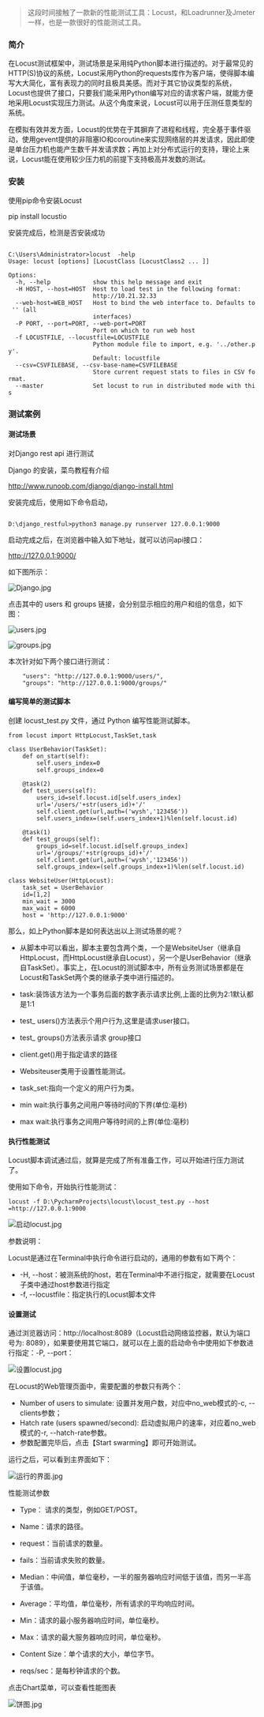 

> 这段时间接触了一款新的性能测试工具：Locust，和Loadrunner及Jmeter一样，也是一款很好的性能测试工具。

### 简介


在Locust测试框架中，测试场景是采用纯Python脚本进行描述的。对于最常见的HTTP(S)协议的系统，Locust采用Python的requests库作为客户端，使得脚本编写大大简化，富有表现力的同时且极具美感。而对于其它协议类型的系统，Locust也提供了接口，只要我们能采用Python编写对应的请求客户端，就能方便地采用Locust实现压力测试。从这个角度来说，Locust可以用于压测任意类型的系统。

在模拟有效并发方面，Locust的优势在于其摒弃了进程和线程，完全基于事件驱动，使用gevent提供的非阻塞IO和coroutine来实现网络层的并发请求，因此即使是单台压力机也能产生数千并发请求数；再加上对分布式运行的支持，理论上来说，Locust能在使用较少压力机的前提下支持极高并发数的测试。

###  安装

使用pip命令安装Locust

pip install locustio

安装完成后，检测是否安装成功

```

C:\Users\Administrator>locust  -help
Usage: locust [options] [LocustClass [LocustClass2 ... ]]

Options:
  -h, --help            show this help message and exit
  -H HOST, --host=HOST  Host to load test in the following format:
                        http://10.21.32.33
  --web-host=WEB_HOST   Host to bind the web interface to. Defaults to
 '' (all
                        interfaces)
  -P PORT, --port=PORT, --web-port=PORT
                        Port on which to run web host
  -f LOCUSTFILE, --locustfile=LOCUSTFILE
                        Python module file to import, e.g. '../other.p
y'.
                        Default: locustfile
  --csv=CSVFILEBASE, --csv-base-name=CSVFILEBASE
                        Store current request stats to files in CSV fo
rmat.
  --master              Set locust to run in distributed mode with thi
s
```
### 测试案例

####  测试场景

对Django rest api 进行测试

Django 的安装，菜鸟教程有介绍

http://www.runoob.com/django/django-install.html

安装完成后，使用如下命令启动，

``` 

D:\django_restful>python3 manage.py runserver 127.0.0.1:9000 

```

启动完成之后，在浏览器中输入如下地址，就可以访问api接口：

http://127.0.0.1:9000/

如下图所示：

![Django.jpg](https://upload-images.jianshu.io/upload_images/12273007-7c81bf49d7d77c15.jpg?imageMogr2/auto-orient/strip%7CimageView2/2/w/1240)

点击其中的 users 和 groups 链接，会分别显示相应的用户和组的信息，如下图：

![users.jpg](https://upload-images.jianshu.io/upload_images/12273007-b6ae63aff585b937.jpg?imageMogr2/auto-orient/strip%7CimageView2/2/w/1240)

![groups.jpg](https://upload-images.jianshu.io/upload_images/12273007-125041ec48a13dbb.jpg?imageMogr2/auto-orient/strip%7CimageView2/2/w/1240)


本次针对如下两个接口进行测试：

```
    "users": "http://127.0.0.1:9000/users/",
    "groups": "http://127.0.0.1:9000/groups/"
```
#### 编写简单的测试脚本

创建 locust_test.py 文件，通过 Python 编写性能测试脚本。

```
from locust import HttpLocust,TaskSet,task

class UserBehavior(TaskSet):
    def on_start(self):
        self.users_index=0
        self.groups_index=0

    @task(2)
    def test_users(self):
        users_id=self.locust.id[self.users_index]
        url='/users/'+str(users_id)+'/'
        self.client.get(url,auth=('wysh','123456'))
        self.users_index=(self.users_index+1)%len(self.locust.id)

    @task(1)
    def test_groups(self):
        groups_id=self.locust.id[self.groups_index]
        url='/groups/'+str(groups_id)+'/'
        self.client.get(url,auth=('wysh','123456'))
        self.groups_index=(self.groups_index+1)%len(self.locust.id)

class WebsiteUser(HttpLocust):
    task_set = UserBehavior
    id=[1,2]
    min_wait = 3000
    max_wait = 6000
    host = 'http://127.0.0.1:9000'
```
那么，如上Python脚本是如何表达出以上测试场景的呢？

- 从脚本中可以看出，脚本主要包含两个类，一个是WebsiteUser（继承自HttpLocust，而HttpLocust继承自Locust），另一个是UserBehavior（继承自TaskSet）。事实上，在Locust的测试脚本中，所有业务测试场景都是在Locust和TaskSet两个类的继承子类中进行描述的。

-  task:装饰该方法为一个事务后面的数字表示请求比例,上面的比例为2:1默认都是1:1
-  test_ users()方法表示个用户行为,这里是请求user接口。
-  test_ groups()方法表示请求 group接口
-  client.get()用于指定请求的路径
-  Websiteuser类用于设置性能测试。
-  task_set:指向一个定义的用户行为类。
-  min wait:执行事务之间用户等待时间的下界(单位:亳秒)
-  max wait:执行事务之间用户等待时间的上界(单位:亳秒)

####  执行性能测试

Locust脚本调试通过后，就算是完成了所有准备工作，可以开始进行压力测试了。

使用如下命令，开始执行性能测试：

```
locust -f D:\PycharmProjects\locust\locust_test.py --host
=http://127.0.0.1:9000
```
![启动locust.jpg](https://upload-images.jianshu.io/upload_images/12273007-052fa96eba4d3414.jpg?imageMogr2/auto-orient/strip%7CimageView2/2/w/1240)

参数说明：

Locust是通过在Terminal中执行命令进行启动的，通用的参数有如下两个：

-  -H, --host：被测系统的host，若在Terminal中不进行指定，就需要在Locust子类中通过host参数进行指定
-  -f, --locustfile：指定执行的Locust脚本文件

####  设置测试
通过浏览器访问：http://localhost:8089（Locust启动网络监控器，默认为端口号为: 8089），如果要使用其它端口，就可以在上面的启动命令中使用如下参数进行指定：-P, --port：

![设置locust.jpg](https://upload-images.jianshu.io/upload_images/12273007-9bb0cdbf1a1becff.jpg?imageMogr2/auto-orient/strip%7CimageView2/2/w/1240)

在Locust的Web管理页面中，需要配置的参数只有两个：

-  Number of users to simulate: 设置并发用户数，对应中no_web模式的-c, --clients参数；
-  Hatch rate (users spawned/second): 启动虚拟用户的速率，对应着no_web模式的-r, --hatch-rate参数。
- 参数配置完毕后，点击【Start swarming】即可开始测试。

运行之后，可以看到主界面如下：

![运行的界面.jpg](https://upload-images.jianshu.io/upload_images/12273007-5c8e088a8f726315.jpg?imageMogr2/auto-orient/strip%7CimageView2/2/w/1240)

性能测试参数

-  Type： 请求的类型，例如GET/POST。

-  Name：请求的路径。

-  request：当前请求的数量。

-  fails：当前请求失败的数量。

-  Median：中间值，单位毫秒，一半的服务器响应时间低于该值，而另一半高于该值。

-  Average：平均值，单位毫秒，所有请求的平均响应时间。

-  Min：请求的最小服务器响应时间，单位毫秒。

-  Max：请求的最大服务器响应时间，单位毫秒。

-  Content Size：单个请求的大小，单位字节。

-  reqs/sec：是每秒钟请求的个数。

点击Chart菜单，可以查看性能图表

![饼图.jpg](https://upload-images.jianshu.io/upload_images/12273007-7328063025899c76.jpg?imageMogr2/auto-orient/strip%7CimageView2/2/w/1240)
